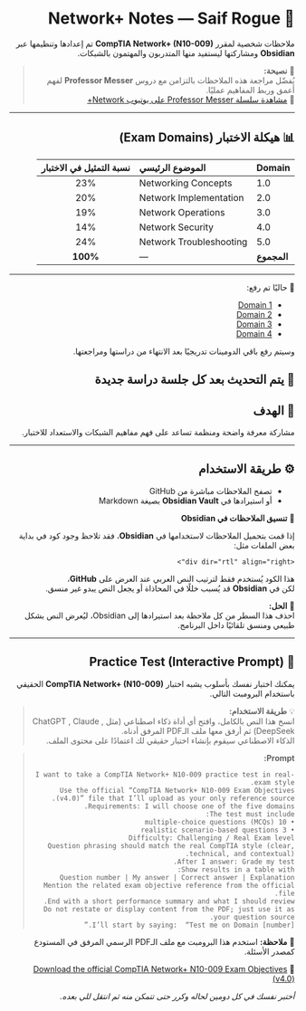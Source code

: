 <div dir="rtl" align="right">

# 📡 Network+ Notes — Saif Rogue

ملاحظات شخصية لمقرر **CompTIA Network+ (N10-009)** تم إعدادها وتنظيمها عبر **Obsidian** ومشاركتها ليستفيد منها المتدربون والمهتمون بالشبكات.

> 🧠 **نصيحة:**  
> يُفضّل مراجعة هذه الملاحظات بالتزامن مع دروس **Professor Messer** لفهم أعمق وربط المفاهيم عمليًا.  
> 🎥 [مشاهدة سلسلة Professor Messer على يوتيوب Network+](https://youtube.com/playlist?list=PLG49S3nxzAnl_tQe3kvnmeMid0mjF8Le8&si=enQFSL4aZjbFJD5v)

---

## 📊 هيكلة الاختبار (Exam Domains)

| Domain | الموضوع الرئيسي | نسبة التمثيل في الاختبار |
|:-------|:----------------|:-------------------------:|
| 1.0 | Networking Concepts | 23% |
| 2.0 | Network Implementation | 20% |
| 3.0 | Network Operations | 19% |
| 4.0 | Network Security | 14% |
| 5.0 | Network Troubleshooting | 24% |
| **المجموع** | — | **100%** |

---

📘 حاليًا تم رفع:

- [Domain 1](https://github.com/SaifRogue/Network-/blob/main/Network%2B%20Domain%201.md)
- [Domain 2](https://github.com/SaifRogue/Network-/blob/main/Network%2B%20Domain%202.md)
- [Domain 3](https://github.com/SaifRogue/Network-/blob/main/Network%2B%20Domain%203.md)
- [Domain 4](https://github.com/SaifRogue/Network-/blob/main/Network%2B%20Domain%204.md)


وسيتم رفع باقي الدومينات تدريجيًا بعد الانتهاء من دراستها ومراجعتها.

📅 يتم التحديث بعد كل جلسة دراسة جديدة
---

## 🎯 الهدف
مشاركة معرفة واضحة ومنظمة تساعد على فهم مفاهيم الشبكات والاستعداد للاختبار.

---

## ⚙️ طريقة الاستخدام
- تصفح الملاحظات مباشرة من GitHub  
- أو استيرادها في **Obsidian Vault** بصيغة Markdown  

📝 **تنسيق الملاحظات في Obsidian**

إذا قمت بتحميل الملاحظات لاستخدامها في **Obsidian**، فقد تلاحظ وجود كود في بداية بعض الملفات مثل:

`<div dir="rtl" align="right">`

هذا الكود يُستخدم فقط لترتيب النص العربي عند العرض على **GitHub**،  
لكن في **Obsidian** قد يُسبب خللًا في المحاذاة أو يجعل النص يبدو غير منسق.

🔧 **الحل:**  
احذف هذا السطر من كل ملاحظة بعد استيرادها إلى Obsidian، ليُعرض النص بشكل طبيعي ومنسق تلقائيًا داخل البرنامج.

---

## 🧩 Practice Test (Interactive Prompt)

يمكنك اختبار نفسك بأسلوب يشبه اختبار **CompTIA Network+ (N10-009)** الحقيقي باستخدام البرومبت التالي.

> 💡 **طريقة الاستخدام:**  
> انسخ هذا النص بالكامل، وافتح أي أداة ذكاء اصطناعي (مثل ChatGPT , Claude , DeepSeek) ثم أرفق معها ملف الـPDF المرفق أدناه.  
> الذكاء الاصطناعي سيقوم بإنشاء اختبار حقيقي لك اعتمادًا على محتوى الملف.

> **Prompt:**
> ```
> I want to take a CompTIA Network+ N10-009 practice test in real-exam style.  
> Use the official “CompTIA Network+ N10-009 Exam Objectives (v4.0)” file that I’ll upload as your only reference source.  
> Requirements: I will choose one of the five domains.  
> The test must include:  
> • 10 multiple-choice questions (MCQs)  
> • 3 realistic scenario-based questions  
> Difficulty: Challenging / Real Exam level  
> Question phrasing should match the real CompTIA style (clear, technical, and contextual).  
> After I answer: Grade my test.  
> Show results in a table with:  
> Question number | My answer | Correct answer | Explanation  
> Mention the related exam objective reference from the official file.  
> End with a short performance summary and what I should review.  
> Do not restate or display content from the PDF; just use it as your question source.  
> I’ll start by saying:  “Test me on Domain [number].”
> ```

📘 **ملاحظة:** استخدم هذا البرومبت مع ملف الـPDF الرسمي المرفق في المستودع كمصدر الأسئلة.

📄 [Download the official CompTIA Network+ N10-009 Exam Objectives (v4.0)](https://github.com/SaifRogue/Network-/blob/81e76ac792f43b279065aed7d287981db458788d/CompTIANetwork%2BN10-009_ExamObjectives(4.0).pdf)

*أختبر نفسك في كل دومين لحاله وكرر حتى تتمكن منه ثم انتقل للي بعده.*
